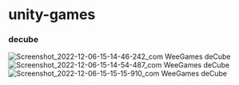 # unity-games

### decube
![Screenshot_2022-12-06-15-14-46-242_com WeeGames deCube](https://user-images.githubusercontent.com/118690121/205923473-2f47a87f-7687-4931-8f0d-246c194785bc.jpg)
![Screenshot_2022-12-06-15-14-54-487_com WeeGames deCube](https://user-images.githubusercontent.com/118690121/205923498-b2ec6f1f-663b-48f8-b969-68f2055cfb3e.jpg)
![Screenshot_2022-12-06-15-15-15-910_com WeeGames deCube](https://user-images.githubusercontent.com/118690121/205923505-4e23c6d1-ae4e-4ae2-b14f-41e3406a324e.jpg)
